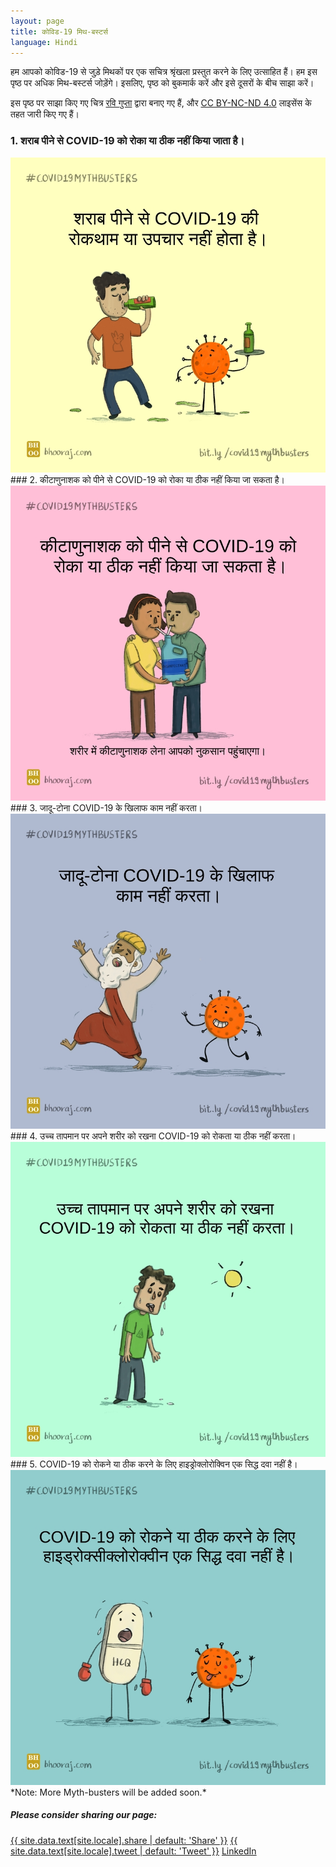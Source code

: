 ```yaml
---
layout: page
title: कोविड-19 मिथ-बस्टर्स
language: Hindi
---
```

<a href="#read"></a>
<p id="read">हम आपको कोविड-19 से जुड़े मिथकों पर एक सचित्र श्रृंखला प्रस्तुत करने के लिए उत्साहित हैं। हम इस पृष्ठ पर अधिक मिथ-बस्टर्स जोड़ेंगे। इसलिए, पृष्ठ को बुकमार्क करें और इसे दूसरों के बीच साझा करें।</p>

इस पृष्ठ पर साझा किए गए चित्र [रवि गुप्ता](https://www.ravigupta.me/) द्वारा बनाए गए हैं, और [CC BY-NC-ND 4.0](https://creativecommons.org/licenses/by-nc-nd/4.0/) लाइसेंस के तहत जारी किए गए हैं।

### 1. शराब पीने से COVID-19 को रोका या ठीक नहीं किया जाता है।
<img src="/public/images/covid19mythbusters/hindi/CovidMythBusters_Alcohol_hindi.jpg" alt="Illustration on COVID-19 myth about alcohol.">
<br>
### 2. कीटाणुनाशक को पीने से COVID-19 को रोका या ठीक नहीं किया जा सकता है।
<img src="/public/images/covid19mythbusters/hindi/CovidMythBusters_Disinfectants_hindi.jpg" alt="Illustration on COVID-19 myth about Disinfectants.">
<br>
### 3. जादू-टोना COVID-19 के खिलाफ काम नहीं करता।
<img src="/public/images/covid19mythbusters/hindi/CovidMythBusters_Gurujis_hindi.jpg" alt="Illustration on COVID-19 myth about Magic and Superstition.">
<br>
### 4. उच्च तापमान पर अपने शरीर को रखना COVID-19 को रोकता या ठीक नहीं करता।
<img src="/public/images/covid19mythbusters/hindi/CovidMythBusters_Sun_hindi.jpg" alt="Illustration on COVID-19 myth about High Temperatures.">
<br>
### 5. COVID-19 को रोकने या ठीक करने के लिए हाइड्रोक्लोरोक्विन एक सिद्ध दवा नहीं है।
<img src="/public/images/covid19mythbusters/hindi/CovidMythBusters_Hydroxychloroquine_hindi.jpg" alt="Illustration on COVID-19 myth about Hydroxychloroquine.">
<br>
*Note: More Myth-busters will be added soon.*

<div class="page-share">
  <h5> Please consider sharing our page: </h5>
  <a href="https://www.facebook.com/sharer/sharer.php?u={{ page.url | absolute_url | url_encode }}" onclick="window.open(this.href, 'window', 'left=20,top=20,width=500,height=500,toolbar=1,resizable=0'); return false;" class="btn btn-facebook btn-small"><i class="fa fa-facebook" aria-hidden="true"></i> <span>{{ site.data.text[site.locale].share | default: 'Share' }}</span></a>
  <a href="https://twitter.com/intent/tweet?text={{ page.title | url_encode }}%20{{ page.url | absolute_url | url_encode }}&via={{ site.author.twitter_username }}&related={{ site.author.twitter_username }}" onclick="window.open(this.href, 'window', 'left=20,top=20,width=500,height=500,toolbar=1,resizable=0'); return false;" class="btn btn-twitter btn-small"><i class="fa fa-twitter" aria-hidden="true"></i> <span>{{ site.data.text[site.locale].tweet | default: 'Tweet' }}</span></a>
  <a href="https://www.linkedin.com/shareArticle?mini=true&url={{ page.url | absolute_url | url_encode }}" onclick="window.open(this.href, 'window', 'left=20,top=20,width=500,height=500,toolbar=1,resizable=0'); return false;" class="btn btn-linkedin btn-small"><i class="fa fa-linkedin" aria-hidden="true"></i> <span>LinkedIn</span></a>
</div>
